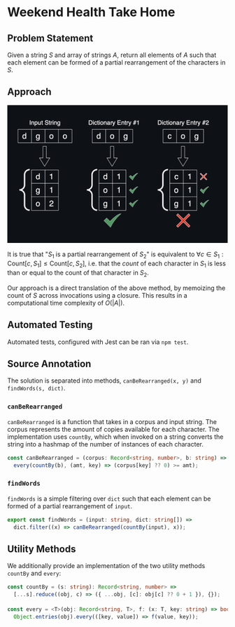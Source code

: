 # Weekend Health Take Home

## Problem Statement

Given a string $S$ and array of strings $A$, return all elements of $A$ such that each element can be formed of a partial rearrangement of the characters in $S$.

## Approach

![diagram](./docs/diagram.png)

It is true that "$S_1$ is a partial rearrangement of $S_2$" is equivalent to $\forall c \in S_1: \text{Count}[c, S_1] \leq \text{Count}[c, S_2]$, i.e. that the _count_ of each character in $S_1$ is less than or equal to the count of that character in $S_2$.

Our approach is a direct translation of the above method, by memoizing the count of $S$ across invocations using a closure. This results in a computational time complexity of $O(|A|)$.

## Automated Testing

Automated tests, configured with Jest can be ran via `npm test`.

## Source Annotation

The solution is separated into methods, `canBeRearranged(x, y)` and `findWords(s, dict)`.

### `canBeRearranged`

`canBeRearranged` is a function that takes in a corpus and input string. The corpus represents the amount of copies available for each character. The implementation uses `countBy`, which when invoked on a string converts the string into a hashmap of the number of instances of each character.

```ts
const canBeRearranged = (corpus: Record<string, number>, b: string) =>
  every(countBy(b), (amt, key) => (corpus[key] ?? 0) >= amt);
```

### `findWords`

`findWords` is a simple filtering over `dict` such that each element can be formed of a partial rearrangement of `input`.

```ts
export const findWords = (input: string, dict: string[]) =>
  dict.filter((x) => canBeRearranged(countBy(input), x));
```

## Utility Methods

We additionally provide an implementation of the two utility methods `countBy` and `every`:

```ts
const countBy = (s: string): Record<string, number> =>
  [...s].reduce((obj, c) => ({ ...obj, [c]: obj[c] ?? 0 + 1 }), {});

const every = <T>(obj: Record<string, T>, f: (x: T, key: string) => boolean) =>
  Object.entries(obj).every(([key, value]) => f(value, key));
```
